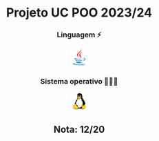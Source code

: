 <h1 align="center">Projeto UC POO 2023/24 </h1>




<div align="center">
  <h3> Linguagem ⚡</h3>
    <p >
      <a href="https://www.java.com" target="_blank" rel="noreferrer"> <img src="https://raw.githubusercontent.com/devicons/devicon/master/icons/java/java-original.svg"alt="java" width="40" height="40"/> </a> 
  </p>
  <h3> Sistema operativo 👨🏽‍💻</h3>
  <p>
        <a href="https://www.linux.org/" target="_blank" rel="noreferrer"> <img src="https://raw.githubusercontent.com/devicons/devicon/master/icons/linux/linux-original.svg" alt="linux" width="40" height="40"/> </a> 
  </p>
  <h2>Nota: 12/20 </h2>
</div>

